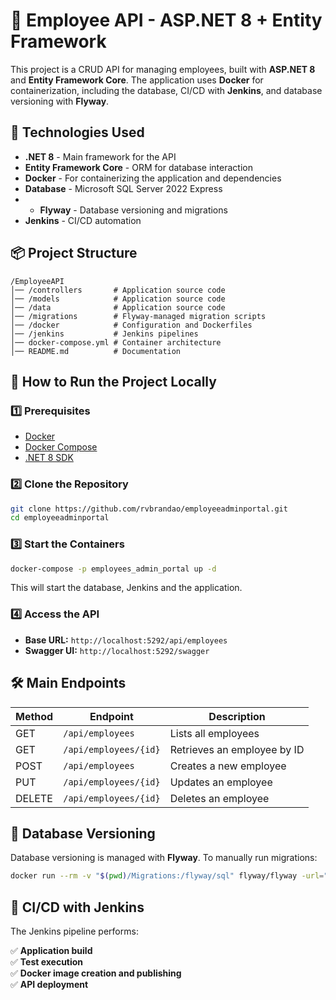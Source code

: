 # 🚀 Employee API - ASP.NET 8 + Entity Framework

This project is a CRUD API for managing employees, built with **ASP.NET 8** and **Entity Framework Core**. The application uses **Docker** for containerization, including the database, CI/CD with **Jenkins**, and database versioning with **Flyway**.

## 📌 Technologies Used
- **.NET 8** - Main framework for the API
- **Entity Framework Core** - ORM for database interaction
- **Docker** - For containerizing the application and dependencies
- **Database** - Microsoft SQL Server 2022 Express
- - **Flyway** - Database versioning and migrations
- **Jenkins** - CI/CD automation

## 📦 Project Structure
```
/EmployeeAPI
│── /controllers       # Application source code
│── /models            # Application source code
│── /data              # Application source code
│── /migrations        # Flyway-managed migration scripts
│── /docker            # Configuration and Dockerfiles
│── /jenkins           # Jenkins pipelines
│── docker-compose.yml # Container architecture
│── README.md          # Documentation
```

## 🚀 How to Run the Project Locally
### 1️⃣ Prerequisites
- [Docker](https://www.docker.com/get-started)
- [Docker Compose](https://docs.docker.com/compose/install/)
- [.NET 8 SDK](https://dotnet.microsoft.com/en-us/download/dotnet/8.0)

### 2️⃣ Clone the Repository
```bash
git clone https://github.com/rvbrandao/employeeadminportal.git
cd employeeadminportal
```

### 3️⃣ Start the Containers
```bash
docker-compose -p employees_admin_portal up -d
```
This will start the database, Jenkins and the application.

### 4️⃣ Access the API
- **Base URL:** `http://localhost:5292/api/employees`
- **Swagger UI:** `http://localhost:5292/swagger`

## 🛠 Main Endpoints
| Method | Endpoint            | Description                 |
|--------|---------------------|-----------------------------|
| GET    | `/api/employees`    | Lists all employees        |
| GET    | `/api/employees/{id}` | Retrieves an employee by ID |
| POST   | `/api/employees`    | Creates a new employee     |
| PUT    | `/api/employees/{id}` | Updates an employee       |
| DELETE | `/api/employees/{id}` | Deletes an employee       |

## 📜 Database Versioning

Database versioning is managed with **Flyway**. To manually run migrations:
```bash
docker run --rm -v "$(pwd)/Migrations:/flyway/sql" flyway/flyway -url="jdbc:sqlserver://host.docker.internal:1433;databaseName=EmployeesDb;user=sa;password=1StrongPwd!!;encrypt=false" migrate
```

## 🔄 CI/CD with Jenkins
The Jenkins pipeline performs:

✅ **Application build**  
✅ **Test execution**  
✅ **Docker image creation and publishing**  
✅ **API deployment**


